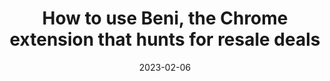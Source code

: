 ---
title: How to use Beni, the Chrome extension that hunts for resale deals
date: "2023-02-06"
template: "news"
draft: false
slug: "how-use-beni-chrome-extension-get-resale-deals"
category: "News"
tags:
  - "News"
links:
  - title: Read on Business Insider
    link: https://www.businessinsider.com/how-use-beni-chrome-extension-get-resale-deals-poshmark-realreal-2023-2
description: "Beni aggregates resale listings from over 30 marketplaces in one place for users as they shop on Nordstrom, Nike, and about 1000 other..."
---